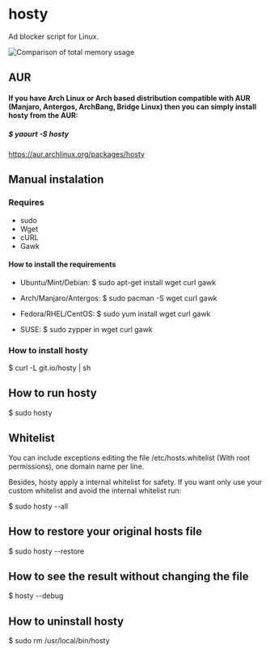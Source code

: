 hosty
=====

Ad blocker script for Linux.

![Comparison of total memory usage](http://chart.apis.google.com/chart?chs=450x150&cht=bhs&chtt=Comparison%20of%20total%20memory%20usage&chd=s:0489&chxl=0:|AdBlock%20(849.8%20MB)|Adblock%20Plus%20(838.7%20MB)|No%20ad%20blocker%20(775.3%20MB)|Hosty%20(725.6%20MB)|&chxt=y)

## AUR

#### If you have Arch Linux or Arch based distribution compatible with AUR (Manjaro, Antergos, ArchBang, Bridge Linux) then you can simply install hosty from the AUR:

##### $ yaourt -S hosty

https://aur.archlinux.org/packages/hosty

## Manual instalation

### Requires
* sudo
* Wget
* cURL
* Gawk

#### How to install the requirements

* Ubuntu/Mint/Debian:
$ sudo apt-get install wget curl gawk

* Arch/Manjaro/Antergos:
$ sudo pacman -S wget curl gawk

* Fedora/RHEL/CentOS:
$ sudo yum install wget curl gawk

* SUSE:
$ sudo zypper in wget curl gawk

### How to install hosty
$ curl -L git.io/hosty | sh

## How to run hosty
$ sudo hosty

## Whitelist
You can include exceptions editing the file /etc/hosts.whitelist (With root permissions), one domain name per line.

Besides, hosty apply a internal whitelist for safety. If you want only use your custom whitelist and avoid the internal whitelist run:

$ sudo hosty --all

## How to restore your original hosts file
$ sudo hosty --restore

## How to see the result without changing the file
$ hosty --debug

## How to uninstall hosty
$ sudo rm /usr/local/bin/hosty
